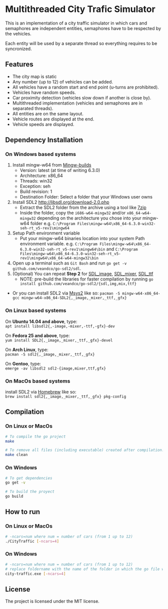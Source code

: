 Multithreaded City Trafic Simulator
===================================

This is an implementation of a city traffic simulator in which cars and semaphores are independent entities, semaphores have to be respected by the vehicles. 

Each entity will be used by a separate thread so everything requires to be syncronized.


Features
--------

- The city map is static 
- Any number (up to 12) of vehicles can be added.
- All vehicles have a random start and end point (u-turns are prohibited).
- Vehicles have random speeds.
- Car proximity detection (vehicles slow down if another is close by). 
- Multithreaded implementation (vehicles and semaphores are in separated threads).
- All entities are on the same layout. 
- Vehicle routes are displayed at the end.
- Vehicle speeds are displayed.

Dependency Installation
-----------------------

### On __Windows__ based systems

1. Install mingw-w64 from [Mingw-builds](http://mingw-w64.org/doku.php/download/mingw-builds)
    * Version: latest (at time of writing 6.3.0)
    * Architecture: x86_64
    * Threads: win32
    * Exception: seh
    * Build revision: 1
    * Destination Folder: Select a folder that your Windows user owns
2. Install SDL2 http://libsdl.org/download-2.0.php
    * Extract the SDL2 folder from the archive using a tool like [7zip](http://7-zip.org)
    * Inside the folder, copy the `i686-w64-mingw32` and/or `x86_64-w64-mingw32` depending on the architecture you chose into your mingw-w64 folder e.g. `C:\Program Files\mingw-w64\x86_64-6.3.0-win32-seh-rt_v5-rev1\mingw64`
3. Setup Path environment variable
    * Put your mingw-w64 binaries location into your system Path environment variable. e.g. `C:\Program Files\mingw-w64\x86_64-6.3.0-win32-seh-rt_v5-rev1\mingw64\bin` and `C:\Program Files\mingw-w64\x86_64-6.3.0-win32-seh-rt_v5-rev1\mingw64\x86_64-w64-mingw32\bin`
4. Open up a terminal such as `Git Bash` and run `go get -v github.com/veandco/go-sdl2/sdl`.
5. (Optional) You can repeat __Step 2__ for [SDL_image](https://www.libsdl.org/projects/SDL_image), [SDL_mixer](https://www.libsdl.org/projects/SDL_mixer), [SDL_ttf](https://www.libsdl.org/projects/SDL_ttf)
    * NOTE: pre-build the libraries for faster compilation by running `go install github.com/veandco/go-sdl2/{sdl,img,mix,ttf}`

* Or you can install SDL2 via [Msys2](https://msys2.github.io) like so:
`pacman -S mingw-w64-x86_64-gcc mingw-w64-x86_64-SDL2{,_image,_mixer,_ttf,_gfx}`

### On __Linux__ based systems

On __Ubuntu 14.04 and above__, type:\
`apt install libsdl2{,-image,-mixer,-ttf,-gfx}-dev`

On __Fedora 25 and above__, type:\
`yum install SDL2{,_image,_mixer,_ttf,_gfx}-devel`

On __Arch Linux__, type:\
`pacman -S sdl2{,_image,_mixer,_ttf,_gfx}`

On __Gentoo__, type:\
`emerge -av libsdl2 sdl2-{image,mixer,ttf,gfx}`

### On __MacOs__ based systems

install SDL2 via [Homebrew](http://brew.sh) like so:\
`brew install sdl2{,_image,_mixer,_ttf,_gfx} pkg-config`

Compilation
-----------

### On __Linux__ or __MacOs__

```bash
# To compile the go project
make

# To remove all files (including executable) created after compilation.
make clean
```

### On __Windows__

```bash
# To get dependencies
go get -v

# To build the proyect
go build
```

How to run
----------

### On __Linux__ or __MacOs__

```bash
# -ncars=num where num = number of cars (from 1 up to 12)
./CityTraffic [-ncars=4]
```
### On __Windows__

```bash
# -ncars=num where num = number of cars (from 1 up to 12)
# replace foldername with the name of the folder in which the go file was built
city-traffic.exe [-ncars=4]
```

License
-------

The project is licensed under the MIT license.
